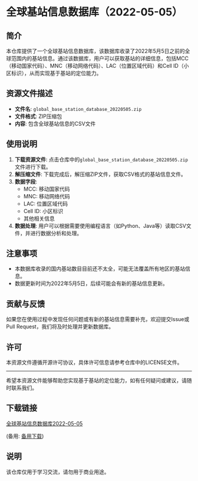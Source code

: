 # 全球基站信息数据库（2022-05-05）

## 简介
本仓库提供了一个全球基站信息数据库，该数据库收录了2022年5月5日之前的全球范围内的基站信息。通过该数据库，用户可以获取基站的详细信息，包括MCC（移动国家代码）、MNC（移动网络代码）、LAC（位置区域代码）和Cell ID（小区标识），从而实现基于基站的定位能力。

## 资源文件描述
- **文件名**: `global_base_station_database_20220505.zip`
- **文件格式**: ZIP压缩包
- **内容**: 包含全球基站信息的CSV文件

## 使用说明
1. **下载资源文件**: 点击仓库中的`global_base_station_database_20220505.zip`文件进行下载。
2. **解压缩文件**: 下载完成后，解压缩ZIP文件，获取CSV格式的基站信息文件。
3. **数据字段**: 
   - MCC: 移动国家代码
   - MNC: 移动网络代码
   - LAC: 位置区域代码
   - Cell ID: 小区标识
   - 其他相关信息
4. **数据处理**: 用户可以根据需要使用编程语言（如Python、Java等）读取CSV文件，并进行数据分析和处理。

## 注意事项
- 本数据库收录的国内基站数目目前还不太全，可能无法覆盖所有地区的基站信息。
- 数据更新时间为2022年5月5日，后续可能会有新的基站信息更新。

## 贡献与反馈
如果您在使用过程中发现任何问题或有新的基站信息需要补充，欢迎提交Issue或Pull Request，我们将及时处理并更新数据库。

## 许可
本资源文件遵循开源许可协议，具体许可信息请参考仓库中的LICENSE文件。

---

希望本资源文件能够帮助您实现基于基站的定位能力，如有任何疑问或建议，请随时联系我们。

## 下载链接
[全球基站信息数据库2022-05-05](https://pan.quark.cn/s/75ad5df60ea4) 

(备用: [备用下载](https://pan.baidu.com/s/1M0W0LRo8AWcnUXRGpWzBbw?pwd=1234))

## 说明

该仓库仅用于学习交流，请勿用于商业用途。
